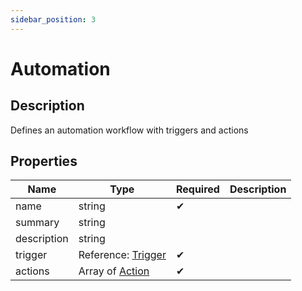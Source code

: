 ```yaml
---
sidebar_position: 3
---
```


# Automation

## Description

Defines an automation workflow with triggers and actions

## Properties

| Name        | Type                                          | Required | Description |
| ----------- | --------------------------------------------- | -------- | ----------- |
| name        | string                                        | ✔       |             |
| summary     | string                                        |          |             |
| description | string                                        |          |             |
| trigger     | Reference: [Trigger](/api/automation/trigger) | ✔       |             |
| actions     | Array of [Action](/api/automation/action)     | ✔       |             |
